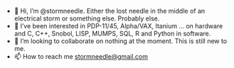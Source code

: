 - 👋 Hi, I’m @stormneedle. Either the lost needle in the middle of an electrical storm or something else. Probably else.
- 👀 I’ve been interested in PDP-11/45, Alpha/VAX, Itanium ... on hardware and C, C++, Snobol, LISP, MUMPS, SQL, R and Python in software. 
- 💞️ I’m looking to collaborate on nothing at the moment. This is still new to me.
- 📫 How to reach me stormneedle@gmail.com

<!---
stormneedle/stormneedle is a ✨ special ✨ repository because its `README.md` (this file) appears on your GitHub profile.
You can click the Preview link to take a look at your changes.
--->
